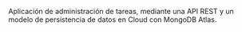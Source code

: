 Aplicación de administración de tareas, mediante una API REST y un modelo de persistencia de datos en Cloud con MongoDB Atlas.